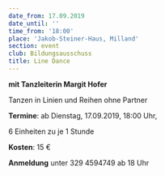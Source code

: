 ```yaml
---
date_from: 17.09.2019
date_until: ''
time_from: '18:00'
place: 'Jakob-Steiner-Haus, Milland'
section: event
club: Bildungsausschuss
title: Line Dance
---
```

**mit Tanzleiterin Margit Hofer**

Tanzen in Linien und Reihen ohne Partner

**Termine**: ab Dienstag, 17.09.2019, 18:00 Uhr,

6 Einheiten zu je 1 Stunde

**Kosten**: 15 €

**Anmeldung** unter 329 4594749 ab 18 Uhr
